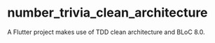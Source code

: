 # number_trivia_clean_architecture

A Flutter project makes use of TDD clean architecture and BLoC 8.0.

